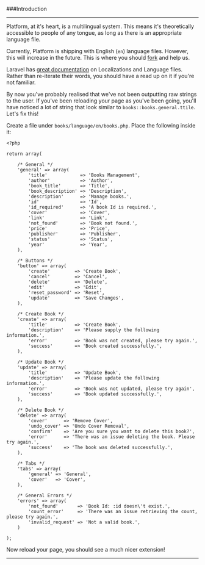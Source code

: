 ###Introduction

----------

Platform, at it's heart, is a multilingual system. This means it's theoretically accessible to people of any tongue, as long as there is an appropriate language file.

Currently, Platform is shipping with English (`en`) language files. However, this will increase in the future. This is where you should [fork](https://github.com/cartalyst/platform) and help us.

Laravel has [great documentation](http://laravel.com/docs/localization) on Localizations and Language files. Rather than re-iterate their words, you should have a read up on it if you're not familiar.

By now you've probably realised that we've not been outputting raw strings to the user. If you've been reloading your page as you've been going, you'll have noticed a lot of string that look similar to `books::books.general.ttile`. Let's fix this!

Create a file under `books/language/en/books.php`. Place the following inside it:

	<?php

	return array(

		/* General */
		'general' => array(
			'title'            => 'Books Management',
			'author'           => 'Author',
			'book_title'       => 'Title',
			'book_description' => 'Description',
			'description'      => 'Manage books.',
			'id'               => 'Id',
			'id_required'      => 'A book Id is required.',
			'cover'            => 'Cover',
			'link'             => 'Link',
			'not_found'        => 'Book not found.',
			'price'            => 'Price',
			'publisher'        => 'Publisher',
			'status'           => 'Status',
			'year'             => 'Year',
		),

		/* Buttons */
		'button' => array(
			'create'         => 'Create Book',
			'cancel'         => 'Cancel',
			'delete'         => 'Delete',
			'edit'           => 'Edit',
			'reset_password' => 'Reset',
			'update'         => 'Save Changes',
		),

		/* Create Book */
		'create' => array(
			'title'          => 'Create Book',
			'description'    => 'Please supply the following information.',
			'error'          => 'Book was not created, please try again.',
			'success'        => 'Book created successfully.',
		),

		/* Update Book */
		'update' => array(
			'title'          => 'Update Book',
			'description'    => 'Please update the following information.',
			'error'          => 'Book was not updated, please try again',
			'success'        => 'Book updated successfully.',
		),

		/* Delete Book */
		'delete' => array(
			'cover'      => 'Remove Cover',
			'undo_cover' => 'Undo Cover Removal',
			'confirm'    => 'Are you sure you want to delete this book?',
			'error'      => 'There was an issue deleting the book. Please try again.',
			'success'    => 'The book was deleted successfully.',
		),

		/* Tabs */
		'tabs' => array(
			'general' => 'General',
			'cover'   => 'Cover',
		),

		/* General Errors */
		'errors' => array(
			'not_found'       => 'Book Id: :id doesn\'t exist.',
			'count_error'     => 'There was an issue retrieving the count, please try again.',
			'invalid_request' => 'Not a valid book.',
		)

	);

Now reload your page, you should see a much nicer extension!

----------
